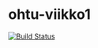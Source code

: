 # ohtu-viikko1

[![Build Status](https://travis-ci.com/Tuupertunut/ohtu-viikko1.svg?branch=master)](https://travis-ci.com/Tuupertunut/ohtu-viikko1)
